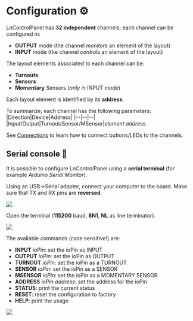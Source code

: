 # Configuration :gear:

LnControlPanel has **32 independent** channels; each channel can be configured in:

 - **OUTPUT** mode (the channel *monitors* an element of the layout)
 - **INPUT** mode (the channel *controls* an element of the layout)

The layout elements associated to each channel can be:
 - **Turnouts**
 - **Sensors**
 - **Momentary** Sensors (*only in* INPUT *mode*)

Each layout element is identified by its **address**.

To summarize, each channel has the following parameters:
|Direction|Device|Address|
|--|--|--|
|Input/Output|Turnout/Sensor/MSensor|*element address*

See [Connections](https://github.com/lucadentella/LnControlPanel/blob/main/Documentation/CONNECTIONS.md) to learn how to connect buttons/LEDs to the channels. 

## Serial console :electric_plug:
It is possible to configure LnControlPanel using a **serial terminal** (for example *Arduino Serial Monitor*).

Using an USB->Serial adapter, connect your computer to the board. 
Make sure that TX and RX pins are **reversed**.

![](https://github.com/lucadentella/LnControlPanel/raw/main/images/config-serial.png)

Open the terminal (**115200** baud, **8N1**, **NL** as line terminator).

![](https://github.com/lucadentella/LnControlPanel/raw/main/images/config-serial2.png)

The available commands (case sensitive!) are:

 - **INPUT** *ioPin*: set the ioPin as INPUT
 - **OUTPUT** *ioPin*: set the ioPin as OUTPUT
 - **TURNOUT** *ioPin*: set the ioPin as a TURNOUT
 - **SENSOR** *ioPin*: set the ioPin as a SENSOR
 - **MSENSOR** *ioPin*: set the ioPin as a MOMENTARY SENSOR
 - **ADDRESS** *ioPin* *address*: set the address for the ioPin
 - **STATUS**: print the current status
 - **RESET**: reset the configuration to factory
 - **HELP**: print the usage

![](https://github.com/lucadentella/LnControlPanel/raw/main/images/config-serial3.png)
